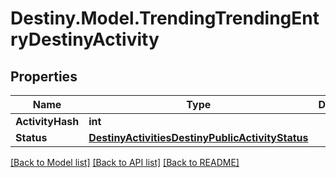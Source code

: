 # Destiny.Model.TrendingTrendingEntryDestinyActivity

## Properties

Name | Type | Description | Notes
------------ | ------------- | ------------- | -------------
**ActivityHash** | **int** |  | [optional] 
**Status** | [**DestinyActivitiesDestinyPublicActivityStatus**](DestinyActivitiesDestinyPublicActivityStatus.md) |  | [optional] 

[[Back to Model list]](../README.md#documentation-for-models) [[Back to API list]](../README.md#documentation-for-api-endpoints) [[Back to README]](../README.md)


